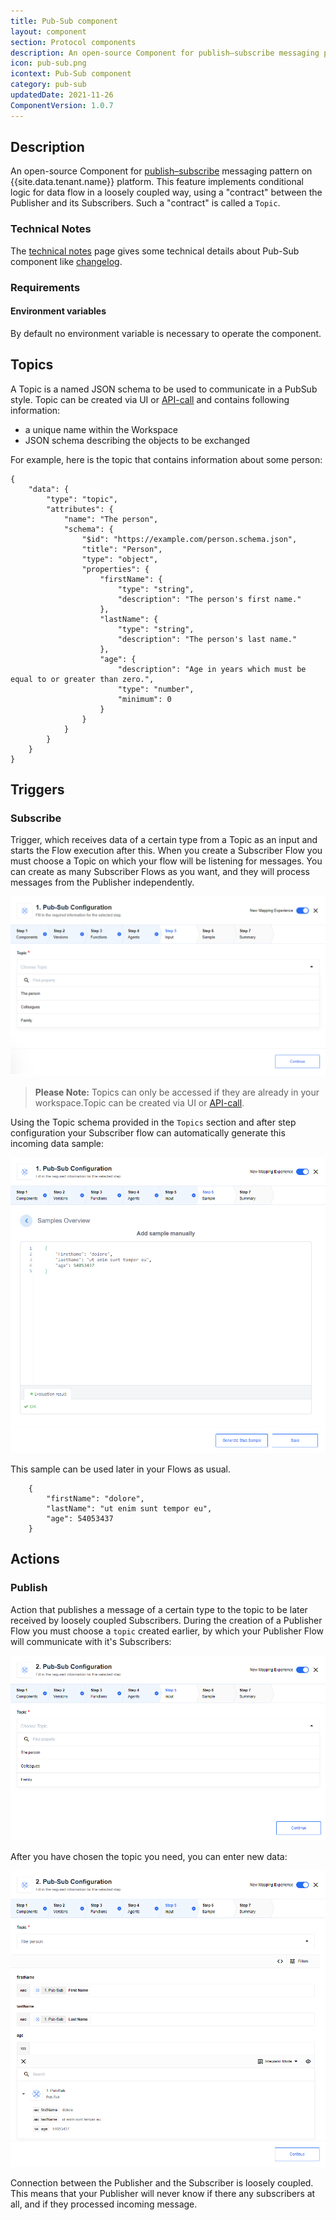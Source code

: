 ```yaml
---
title: Pub-Sub component
layout: component
section: Protocol components
description: An open-source Component for publish–subscribe messaging pattern on platform.
icon: pub-sub.png
icontext: Pub-Sub component
category: pub-sub
updatedDate: 2021-11-26
ComponentVersion: 1.0.7
---
```


## Description

An open-source Component for [publish–subscribe](https://en.wikipedia.org/wiki/Publish-subscribe_pattern) messaging pattern on {{site.data.tenant.name}} platform.
This feature implements conditional logic for data flow in a loosely coupled way, using a "contract" between the Publisher and its Subscribers. Such a "contract" is called a `Topic`.

### Technical Notes

The [technical notes](technical-notes) page gives some technical details about Pub-Sub component like [changelog](/components/pub-sub/technical-notes#changelog).

### Requirements

#### Environment variables

By default no environment variable is necessary to operate the component.

## Topics

A Topic is a named JSON schema to be used to communicate in a PubSub style.
Topic can be created via UI or [API-call](https://api.elastic.io/docs/v2/#pub/sub-topics) and contains following information:
- a unique name within the Workspace
- JSON schema describing the objects to be exchanged

For example, here is the topic that contains information about some person:

```
{
    "data": {
        "type": "topic",
        "attributes": {
            "name": "The person",
            "schema": {
                "$id": "https://example.com/person.schema.json",
                "title": "Person",
                "type": "object",
                "properties": {
                    "firstName": {
                        "type": "string",
                        "description": "The person's first name."
                    },
                    "lastName": {
                        "type": "string",
                        "description": "The person's last name."
                    },
                    "age": {
                        "description": "Age in years which must be equal to or greater than zero.",
                        "type": "number",
                        "minimum": 0
                    }
                }
            }
        }
    }
}
```

## Triggers

### Subscribe

Trigger, which receives data of a certain type from a Topic as an input and starts the Flow execution after this.
When you create a Subscriber Flow you must choose a Topic on which your flow will be listening for messages.
You can create as many Subscriber Flows as you want, and they will process messages from the Publisher independently.

![Trigger input](img/trigger-input.png)

>**Please Note:** Topics can only be accessed if they are already in your workspace.Topic can be created via UI or [API-call](https://api.elastic.io/docs/v2/#pub/sub-topics).

Using the Topic schema provided in the `Topics` section and after step configuration your Subscriber flow can automatically generate this incoming data sample:

![Trigger sample](img/trigger-sample.png)

This sample can be used later in your Flows as usual.

```
    {
        "firstName": "dolore",
        "lastName": "ut enim sunt tempor eu",
        "age": 54053437
    }
```

## Actions

### Publish

Action that publishes a message of a certain type to the topic to be later received by loosely coupled Subscribers.
During the creation of a Publisher Flow you must choose a `topic` created earlier, by which your Publisher Flow will communicate with it's Subscribers:

![Action input](img/action-input.png)

After you have chosen the topic you need, you can enter new data:

![Action configure input](img/action-configure-input.png)

Connection between the Publisher and the Subscriber is loosely coupled. This means that your Publisher will never
know if there any subscribers at all, and if they processed incoming message.
